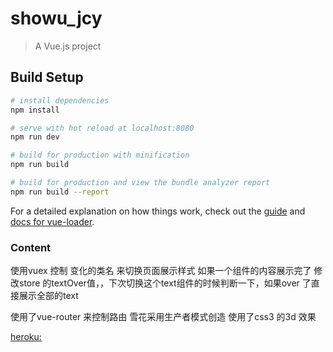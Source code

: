 # showu_jcy

> A Vue.js project

## Build Setup

``` bash
# install dependencies
npm install

# serve with hot reload at localhost:8080
npm run dev

# build for production with minification
npm run build

# build for production and view the bundle analyzer report
npm run build --report
```

For a detailed explanation on how things work, check out the [guide](http://vuejs-templates.github.io/webpack/) and [docs for vue-loader](http://vuejs.github.io/vue-loader).

### Content

使用vuex 控制 变化的类名   来切换页面展示样式
如果一个组件的内容展示完了 修改store 的textOver值，，下次切换这个text组件的时候判断一下，如果over 了直接展示全部的text

使用了vue-router  来控制路由
雪花采用生产者模式创造
使用了css3 的3d 效果

[heroku: ](https://welcome-jcy-10001.herokuapp.com/#/)